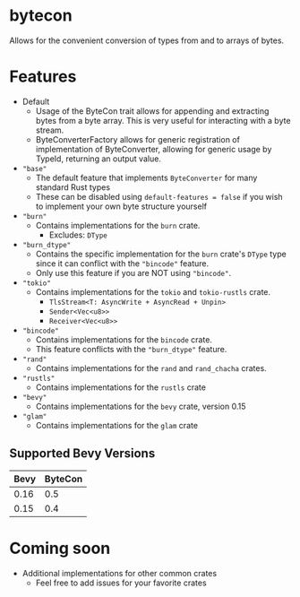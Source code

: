 # bytecon
Allows for the convenient conversion of types from and to arrays of bytes.

# Features
* Default
  * Usage of the ByteCon trait allows for appending and extracting bytes from a byte array. This is very useful for interacting with a byte stream.
  * ByteConverterFactory allows for generic registration of implementation of ByteConverter, allowing for generic usage by TypeId, returning an output value.
* `"base"`
  * The default feature that implements `ByteConverter` for many standard Rust types
  * These can be disabled using `default-features = false` if you wish to implement your own byte structure yourself
* `"burn"`
  * Contains implementations for the `burn` crate.
    * Excludes: `DType`
* `"burn_dtype"`
  * Contains the specific implementation for the `burn` crate's `DType` type since it can conflict with the `"bincode"` feature.
  * Only use this feature if you are NOT using `"bincode"`.
* `"tokio"`
  * Contains implementations for the `tokio` and `tokio-rustls` crate.
    * `TlsStream<T: AsyncWrite + AsyncRead + Unpin>`
    * `Sender<Vec<u8>>`
    * `Receiver<Vec<u8>>`
* `"bincode"`
  * Contains implementations for the `bincode` crate.
  * This feature conflicts with the `"burn_dtype"` feature.
* `"rand"`
  * Contains implementations for the `rand` and `rand_chacha` crates.
* `"rustls"`
  * Contains implementations for the `rustls` crate
* `"bevy"`
  * Contains implementations for the `bevy` crate, version 0.15
* `"glam"`
  * Contains implementations for the `glam` crate

## Supported Bevy Versions

| Bevy    | ByteCon |
| ------- | ------- |
| 0.16    | 0.5     |
| 0.15    | 0.4     |
 
# Coming soon
* Additional implementations for other common crates
  * Feel free to add issues for your favorite crates
